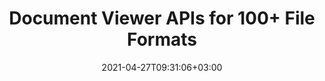 ---
############################# Static ############################
layout: "product"
date: 2021-04-27T09:31:06+03:00
draft: false

############################# Head ############################
head_title: "Document Rendering Library for .NET & Java | View 90+ File Formats"
head_description: "Document Viewer APIs native to C# .NET & Java. Most complete set of API for documents & images viewing. Render 100+ file formats for high-fidelity output."

############################# Header ############################
title: "Document Viewer APIs for 100+ File Formats"
description: "Develop .NET & Java applications having the ability to View & Render documents of over 100 file formats - no external dependencies."

############################# APIs ###############################
apis:
  enable: true

  api:
    # api loop
    - title: "GroupDocs.Viewer On Premise APIs Include"
      
      api_product:
        # api_product loop
        - link: "https://products.groupdocs.com/viewer/net/"
          img_alt: "GroupDocs.Viewer for .NET"
          image: "https://www.groupdocs.cloud/templates/groupdocs/images/product-logos/groupdocs-viewer-net.png"
          product: "GroupDocs.Viewer for"
          platform: ".NET"
          content: "Native .NET APIs for Windows Forms, ASP.NET, WPF, WCF & other .NET Framework based applications."

        # api_product loop
        - link: "https://products.groupdocs.com/viewer/java/"
          img_alt: "GroupDocs.Viewer for Java"
          image: "https://www.groupdocs.cloud/templates/groupdocs/images/product-logos/groupdocs-viewer-java.png"
          product: "GroupDocs.Viewer for"
          platform: "Java"
          content: "Native Java APIs for the Desktop, Web & other Java SE or EE based applications."

############################# Back to top ###############################
back_to_top:
  enable: true
---